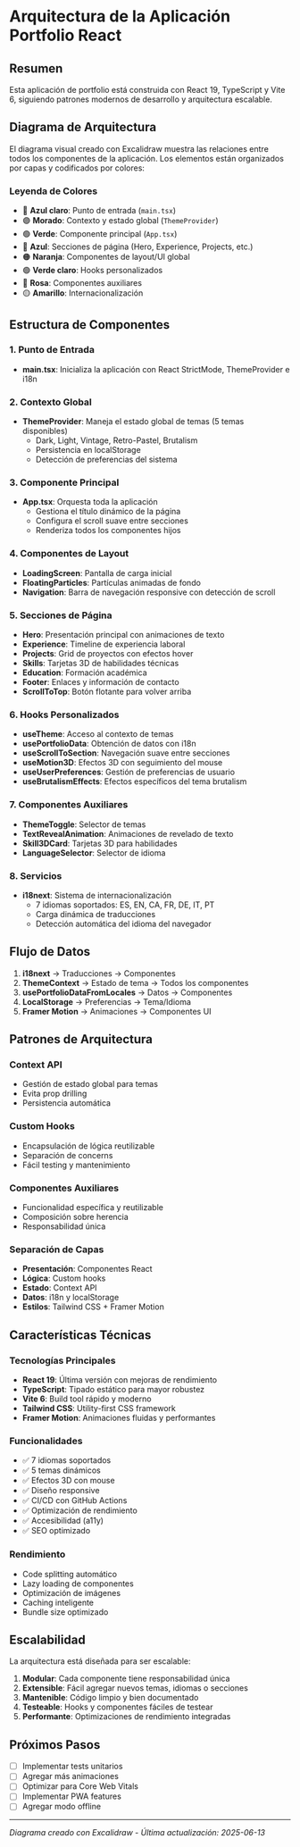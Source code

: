 # Arquitectura de la Aplicación Portfolio React

## Resumen

Esta aplicación de portfolio está construida con React 19, TypeScript y Vite 6, siguiendo patrones modernos de desarrollo y arquitectura escalable.

## Diagrama de Arquitectura

El diagrama visual creado con Excalidraw muestra las relaciones entre todos los componentes de la aplicación. Los elementos están organizados por capas y codificados por colores:

### Leyenda de Colores

- 🔵 **Azul claro**: Punto de entrada (`main.tsx`)
- 🟣 **Morado**: Contexto y estado global (`ThemeProvider`)
- 🟢 **Verde**: Componente principal (`App.tsx`)
- 🔵 **Azul**: Secciones de página (Hero, Experience, Projects, etc.)
- 🟠 **Naranja**: Componentes de layout/UI global
- 🟢 **Verde claro**: Hooks personalizados
- 🌸 **Rosa**: Componentes auxiliares
- 🟡 **Amarillo**: Internacionalización

## Estructura de Componentes

### 1. Punto de Entrada
- **main.tsx**: Inicializa la aplicación con React StrictMode, ThemeProvider e i18n

### 2. Contexto Global
- **ThemeProvider**: Maneja el estado global de temas (5 temas disponibles)
  - Dark, Light, Vintage, Retro-Pastel, Brutalism
  - Persistencia en localStorage
  - Detección de preferencias del sistema

### 3. Componente Principal
- **App.tsx**: Orquesta toda la aplicación
  - Gestiona el título dinámico de la página
  - Configura el scroll suave entre secciones
  - Renderiza todos los componentes hijos

### 4. Componentes de Layout
- **LoadingScreen**: Pantalla de carga inicial
- **FloatingParticles**: Partículas animadas de fondo
- **Navigation**: Barra de navegación responsive con detección de scroll

### 5. Secciones de Página
- **Hero**: Presentación principal con animaciones de texto
- **Experience**: Timeline de experiencia laboral
- **Projects**: Grid de proyectos con efectos hover
- **Skills**: Tarjetas 3D de habilidades técnicas
- **Education**: Formación académica
- **Footer**: Enlaces y información de contacto
- **ScrollToTop**: Botón flotante para volver arriba

### 6. Hooks Personalizados
- **useTheme**: Acceso al contexto de temas
- **usePortfolioData**: Obtención de datos con i18n
- **useScrollToSection**: Navegación suave entre secciones
- **useMotion3D**: Efectos 3D con seguimiento del mouse
- **useUserPreferences**: Gestión de preferencias de usuario
- **useBrutalismEffects**: Efectos específicos del tema brutalism

### 7. Componentes Auxiliares
- **ThemeToggle**: Selector de temas
- **TextRevealAnimation**: Animaciones de revelado de texto
- **Skill3DCard**: Tarjetas 3D para habilidades
- **LanguageSelector**: Selector de idioma

### 8. Servicios
- **i18next**: Sistema de internacionalización
  - 7 idiomas soportados: ES, EN, CA, FR, DE, IT, PT
  - Carga dinámica de traducciones
  - Detección automática del idioma del navegador

## Flujo de Datos

1. **i18next** → Traducciones → Componentes
2. **ThemeContext** → Estado de tema → Todos los componentes
3. **usePortfolioDataFromLocales** → Datos → Componentes
4. **LocalStorage** → Preferencias → Tema/Idioma
5. **Framer Motion** → Animaciones → Componentes UI

## Patrones de Arquitectura

### Context API
- Gestión de estado global para temas
- Evita prop drilling
- Persistencia automática

### Custom Hooks
- Encapsulación de lógica reutilizable
- Separación de concerns
- Fácil testing y mantenimiento

### Componentes Auxiliares
- Funcionalidad específica y reutilizable
- Composición sobre herencia
- Responsabilidad única

### Separación de Capas
- **Presentación**: Componentes React
- **Lógica**: Custom hooks
- **Estado**: Context API
- **Datos**: i18n y localStorage
- **Estilos**: Tailwind CSS + Framer Motion

## Características Técnicas

### Tecnologías Principales
- **React 19**: Última versión con mejoras de rendimiento
- **TypeScript**: Tipado estático para mayor robustez
- **Vite 6**: Build tool rápido y moderno
- **Tailwind CSS**: Utility-first CSS framework
- **Framer Motion**: Animaciones fluidas y performantes

### Funcionalidades
- ✅ 7 idiomas soportados
- ✅ 5 temas dinámicos
- ✅ Efectos 3D con mouse
- ✅ Diseño responsive
- ✅ CI/CD con GitHub Actions
- ✅ Optimización de rendimiento
- ✅ Accesibilidad (a11y)
- ✅ SEO optimizado

### Rendimiento
- Code splitting automático
- Lazy loading de componentes
- Optimización de imágenes
- Caching inteligente
- Bundle size optimizado

## Escalabilidad

La arquitectura está diseñada para ser escalable:

1. **Modular**: Cada componente tiene responsabilidad única
2. **Extensible**: Fácil agregar nuevos temas, idiomas o secciones
3. **Mantenible**: Código limpio y bien documentado
4. **Testeable**: Hooks y componentes fáciles de testear
5. **Performante**: Optimizaciones de rendimiento integradas

## Próximos Pasos

- [ ] Implementar tests unitarios
- [ ] Agregar más animaciones
- [ ] Optimizar para Core Web Vitals
- [ ] Implementar PWA features
- [ ] Agregar modo offline

---

*Diagrama creado con Excalidraw - Última actualización: 2025-06-13* 